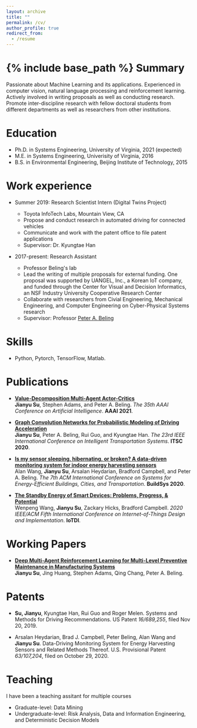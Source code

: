 ```yaml
---
layout: archive
title: ""
permalink: /cv/
author_profile: true
redirect_from:
  - /resume
---
```


{% include base_path %}
Summary
======
Passionate about Machine Learning and its applications. Experienced in computer vision, natural language processing and reinforcement learning. Actively involved in writing proposals as well as conducting research. Promote inter-discipline research with fellow doctoral students from different departments as well as researchers from other institutions.


Education
======
* Ph.D. in Systems Engineering, University of Virginia, 2021 (expected)
* M.E. in Systems Engineering, Univerisity of Virginia, 2016
* B.S. in Environmental Engineering, Beijing Institute of Technology, 2015


Work experience
======
* Summer 2019: Research Scientist Intern (Digital Twins Project)
  * Toyota InfoTech Labs, Mountain View, CA
  * Propose and conduct research in automated driving for connected vehicles
  * Communicate and work with the patent office to file patent applications
  * Supervisor: Dr. Kyungtae Han

* 2017-present: Research Assistant
  * Professor Beling's lab
  * Lead the writing of multiple proposals for external funding. One proposal was supported by UANGEL, Inc., a Korean IoT company, and funded through the Center for Visual and Decision Informatics, an NSF Industry University Cooperative Research Center
  * Collaborate with researchers from Civial Engineering, Mechanical Engineering, and Computer Engineering on Cyber-Physical Systems research
  * Supervisor: Professor [Peter A. Beling](https://facultydirectory.virginia.edu/faculty/pb3a)
  
Skills
======
* Python, Pytorch, TensorFlow, Matlab.

Publications
======
* <b>[Value-Decomposition Multi-Agent Actor-Critics](https://hahayonghuming.github.io/JianyuSu.github.io/publications/VDAC)</b> 
<br> <b>Jianyu Su</b>, Stephen Adams, and Peter A. Beling. <i>The 35th AAAI Conference on Artificial Intelligence</i>. <b>AAAI 2021</b>.

* <b>[Graph Convolution Networks for Probabilistic Modeling of Driving Acceleration](https://hahayonghuming.github.io/JianyuSu.github.io/publications/GCN)</b><br> 
<b>Jianyu Su</b>, Peter A. Beling, Rui Guo, and Kyungtae Han.
<i>The 23rd IEEE International Conference on Intelligent Transportation Systems</i>. <b>ITSC 2020</b>.

* <b>[Is my sensor sleeping, hibernating, or broken? A data-driven monitoring system for indoor energy harvesting sensors](https://hahayonghuming.github.io/JianyuSu.github.io/publications/SensorValid)</b> <br> 
Alan Wang, <b> Jianyu Su</b>, Arsalan Heydarian, Bradford Campbell, and Peter A. Beling.
<i>The 7th ACM International Conference on Systems for Energy-Efficient Buildings, Cities, and Transportation</i>. <b>BuildSys 2020</b>.

* <b>[The Standby Energy of Smart Devices: Problems, Progress, & Potential](https://hahayonghuming.github.io/JianyuSu.github.io/publications/Standby)</b> <br> 
Wenpeng Wang, <b>Jianyu Su</b>, Zackary Hicks, Bradford Campbell. 
<i>2020 IEEE/ACM Fifth International Conference on Internet-of-Things Design and Implementation</i>. <b>IoTDI</b>.

Working Papers
======
* <b>[Deep Multi-Agent Reinforcement Learning for Multi-Level Preventive Maintenance in Manufacturing Systems](https://hahayonghuming.github.io/JianyuSu.github.io/publications/MAPM)</b> <br> 
<b>Jianyu Su</b>, Jing Huang, Stephen Adams, Qing Chang, Peter A. Beling.


Patents
======
* <b> Su, Jianyu</b>, Kyungtae Han, Rui Guo and Roger Melen. Systems and Methods for Driving Recommendations. US Patent <i>16/689,255</i>, filed Nov 20, 2019.

* Arsalan Heydarian, Brad J. Campbell, Peter Beling, Alan Wang and <b>Jianyu Su</b>. Data-Driving Monitoring System for Energy Harvesting Sensors and Related Methods Thereof. U.S. Provisional Patent <i>63/107,204</i>, filed on October 29, 2020.


  
Teaching
======
  I have been a teaching assitant for multiple courses
  * Graduate-level: Data Mining
  * Undergraduate-level: Risk Analysis, Data and Information Engineering, and Deterministic Decision Models
  

